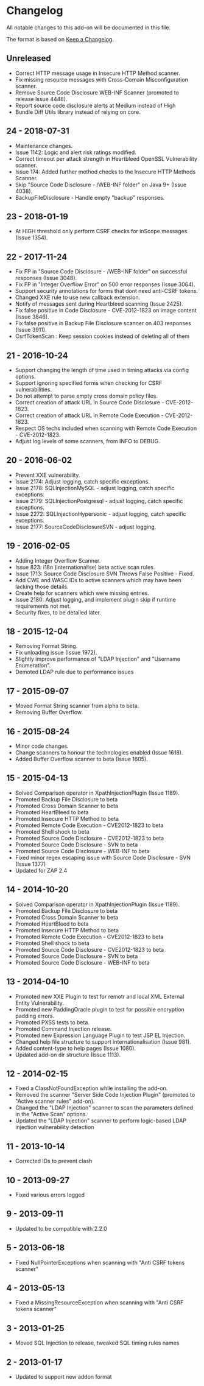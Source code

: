# Changelog
All notable changes to this add-on will be documented in this file.

The format is based on [Keep a Changelog](https://keepachangelog.com/en/1.0.0/).

## Unreleased

- Correct HTTP message usage in Insecure HTTP Method scanner.
- Fix missing resource messages with Cross-Domain Misconfiguration scanner.
- Remove Source Code Disclosure WEB-INF Scanner (promoted to release Issue 4448).
- Report source code disclosure alerts at Medium instead of High 
- Bundle Diff Utils library instead of relying on core.

## 24 - 2018-07-31

- Maintenance changes.
- Issue 1142: Logic and alert risk ratings modified.
- Correct timeout per attack strength in Heartbleed OpenSSL Vulnerability scanner.
- Issue 174: Added further method checks to the Insecure HTTP Methods Scanner.
- Skip "Source Code Disclosure - /WEB-INF folder" on Java 9+ (Issue 4038).
- BackupFileDisclosure - Handle empty "backup" responses.

## 23 - 2018-01-19

- At HIGH threshold only perform CSRF checks for inScope messages (Issue 1354).

## 22 - 2017-11-24

- Fix FP in "Source Code Disclosure - /WEB-INF folder" on successful responses (Issue 3048).
- Fix FP in "Integer Overflow Error" on 500 error responses (Issue 3064).
- Support security annotations for forms that dont need anti-CSRF tokens.
- Changed XXE rule to use new callback extension.
- Notify of messages sent during Heartbleed scanning (Issue 2425).
- Fix false positive in Code Disclosure - CVE-2012-1823 on image content (Issue 3846).
- Fix false positive in Backup File Disclosure scanner on 403 responses (Issue 3911).
- CsrfTokenScan : Keep session cookies instead of deleting all of them

## 21 - 2016-10-24

- Support changing the length of time used in timing attacks via config options.
- Support ignoring specified forms when checking for CSRF vulnerabilities.
- Do not attempt to parse empty cross domain policy files.
- Correct creation of attack URL in Source Code Disclosure - CVE-2012-1823.
- Correct creation of attack URL in Remote Code Execution - CVE-2012-1823.
- Respect OS techs included when scanning with Remote Code Execution - CVE-2012-1823.
- Adjust log levels of some scanners, from INFO to DEBUG.

## 20 - 2016-06-02

- Prevent XXE vulnerability.
- Issue 2174: Adjust logging, catch specific exceptions.
- Issue 2178: SQLInjectionMySQL - adjust logging, catch specific exceptions.
- Issue 2179: SQLInjectionPostgresql - adjust logging, catch specific exceptions.
- Issue 2272: SQLInjectionHypersonic - adjust logging, catch specific exceptions.
- Issue 2177: SourceCodeDisclosureSVN - adjust logging.

## 19 - 2016-02-05

- Adding Integer Overflow Scanner.
- Issue 823: i18n (internationalise) beta active scan rules.
- Issue 1713: Source Code Disclosure SVN Throws False Positive - Fixed.
- Add CWE and WASC IDs to active scanners which may have been lacking those details.
- Create help for scanners which were missing entries.
- Issue 2180: Adjust logging, and implement plugin skip if runtime requirements not met.
- Security fixes, to be detailed later.

## 18 - 2015-12-04

- Removing Format String.
- Fix unloading issue (Issue 1972).
- Slightly improve performance of "LDAP Injection" and "Username Enumeration".
- Demoted LDAP rule due to performance issues

## 17 - 2015-09-07

- Moved Format String scanner from alpha to beta.
- Removing Buffer Overflow.

## 16 - 2015-08-24

- Minor code changes.
- Change scanners to honour the technologies enabled (Issue 1618).
- Added Buffer Overflow scanner to beta (Issue 1605).

## 15 - 2015-04-13

- Solved Comparison operator in XpathInjectionPlugin (Issue 1189).
- Promoted Backup File Disclosure to beta
- Promoted Cross Domain Scanner to beta
- Promoted HeartBleed to beta
- Promoted Insecure HTTP Method to beta
- Promoted Remote Code Execution - CVE2012-1823 to beta
- Promoted Shell shock to beta
- Promoted Source Code Disclosure - CVE2012-1823 to beta
- Promoted Source Code Disclosure - SVN to beta
- Promoted Source Code Disclosure - WEB-INF to beta
- Fixed minor regex escaping issue with Source Code Disclosure - SVN (Issue 1377)
- Updated for ZAP 2.4

## 14 - 2014-10-20

- Solved Comparison operator in XpathInjectionPlugin (Issue 1189).
- Promoted Backup File Disclosure to beta
- Promoted Cross Domain Scanner to beta
- Promoted HeartBleed to beta
- Promoted Insecure HTTP Method to beta
- Promoted Remote Code Execution - CVE2012-1823 to beta
- Promoted Shell shock to beta
- Promoted Source Code Disclosure - CVE2012-1823 to beta
- Promoted Source Code Disclosure - SVN to beta
- Promoted Source Code Disclosure - WEB-INF to beta

## 13 - 2014-04-10

- Promoted new XXE Plugin to test for remotr and local XML External Entity Vulnerability.
- Promoted new PaddingOracle plugin to test for possible encryption padding errors.
- Promoted PXSS tests to beta.
- Promoted Command Injection release.
- Promoted new Expression Language Plugin to test JSP EL Injection.
- Changed help file structure to support internationalisation (Issue 981).
- Added content-type to help pages (Issue 1080).
- Updated add-on dir structure (Issue 1113).

## 12 - 2014-02-15

- Fixed a ClassNotFoundException while installing the add-on.
- Removed the scanner "Server Side Code Injection Plugin" (promoted to "Active scanner rules" add-on).
- Changed the "LDAP Injection" scanner to scan the parameters defined in the "Active Scan" options.
- Updated the "LDAP Injection" scanner to perform logic-based LDAP injection vulnerability detection

## 11 - 2013-10-14

- Corrected IDs to prevent clash

## 10 - 2013-09-27

- Fixed various errors logged

## 9 - 2013-09-11

- Updated to be compatible with 2.2.0

## 5 - 2013-06-18

- Fixed NullPointerExceptions when scanning with "Anti CSRF tokens scanner"

## 4 - 2013-05-13

- Fixed a MissingResourceException when scanning with "Anti CSRF tokens scanner"

## 3 - 2013-01-25

- Moved SQL Injection to release, tweaked SQL timing rules names

## 2 - 2013-01-17

- Updated to support new addon format

